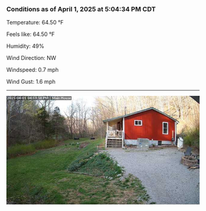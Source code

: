 ### Conditions as of April 1, 2025 at 5:04:34 PM CDT 

Temperature: 64.50 &deg;F

Feels like: 64.50 &deg;F

Humidity: 49%

Wind Direction: NW

Windspeed: 0.7 mph

Wind Gust: 1.6 mph

---

<img src="./images/latest.jpeg"/>

